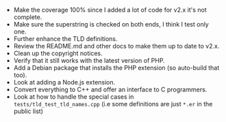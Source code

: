 
* Make the coverage 100% since I added a lot of code for v2.x it's not complete.
* Make sure the superstring is checked on both ends, I think I test only one.
* Further enhance the TLD definitions.
* Review the README.md and other docs to make them up to date to v2.x.
* Clean up the copyright notices.
* Verify that it still works with the latest version of PHP.
* Add a Debian package that installs the PHP extension (so auto-build that too).
* Look at adding a Node.js extension.
* Convert everything to C++ and offer an interface to C programmers.
* Look at how to handle the special cases in `tests/tld_test_tld_names.cpp`
  (i.e some definitions are just `*.er` in the public list)


